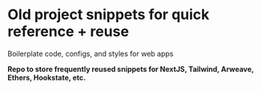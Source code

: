 # Old project snippets for quick reference + reuse
Boilerplate code, configs, and styles for web apps  

__Repo to store frequently reused snippets for NextJS, Tailwind, Arweave, Ethers, Hookstate, etc.__
